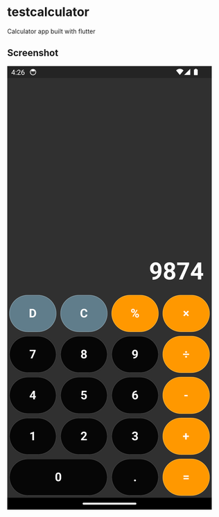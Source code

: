 # testcalculator

Calculator app built with flutter

## Screenshot

![Flutter Calculator App](./Calculator-andriod.png)
